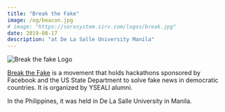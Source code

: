 ```yaml
---
title: "Break the Fake"
image: /og/beacon.jpg
# image: "https://sorasystem.sirv.com/logos/break.jpg"
date: 2019-08-17
description: "at De La Salle University Manila"
---
```



![Break the fake Logo](https://sorasystem.sirv.com/logos/break.jpg)

[Break the Fake](http://breakthefakemovement.com) is a movement that holds hackathons sponsored by Facebook and the US State Department to solve fake news in democratic countries. It is organized by YSEALI alumni. 

In the Philippines, it was held in De La Salle University in Manila. 
